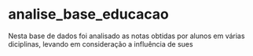 # analise_base_educacao
Nesta base de dados foi analisado as notas obtidas por alunos em várias diciplinas, levando em consideração a influência de sues
